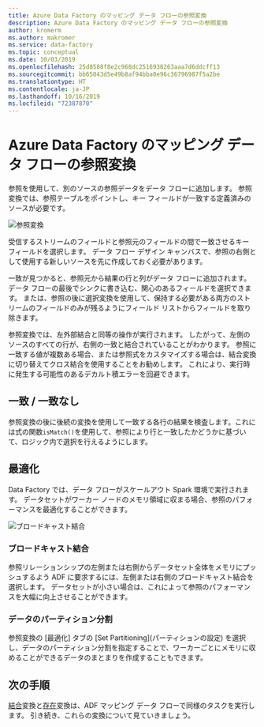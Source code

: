 ```yaml
---
title: Azure Data Factory のマッピング データ フローの参照変換
description: Azure Data Factory のマッピング データ フローの参照変換
author: kromerm
ms.author: makromer
ms.service: data-factory
ms.topic: conceptual
ms.date: 10/03/2019
ms.openlocfilehash: 25d8588f8e2c968dc2516938263aaa7d6ddcff13
ms.sourcegitcommit: bb65043d5e49b8af94bba0e96c36796987f5a2be
ms.translationtype: HT
ms.contentlocale: ja-JP
ms.lasthandoff: 10/16/2019
ms.locfileid: "72387870"
---
```

# <a name="azure-data-factory-mapping-data-flow-lookup-transformation"></a>Azure Data Factory のマッピング データ フローの参照変換

参照を使用して、別のソースの参照データをデータ フローに追加します。 参照変換では、参照テーブルをポイントし、キー フィールドが一致する定義済みのソースが必要です。

![参照変換](media/data-flow/lookup1.png "参照")

受信するストリームのフィールドと参照元のフィールドの間で一致させるキー フィールドを選択します。 データ フロー デザイン キャンバスで、参照の右側として使用する新しいソースを先に作成しておく必要があります。

一致が見つかると、参照元から結果の行と列がデータ フローに追加されます。 データ フローの最後でシンクに書き込む、関心のあるフィールドを選択できます。 または、参照の後に選択変換を使用して、保持する必要がある両方のストリームのフィールドのみが残るようにフィールド リストからフィールドを取り除きます。

参照変換では、左外部結合と同等の操作が実行されます。 したがって、左側のソースのすべての行が、右側の一致と結合されていることがわかります。 参照に一致する値が複数ある場合、または参照式をカスタマイズする場合は、結合変換に切り替えてクロス結合を使用することをお勧めします。 これにより、実行時に発生する可能性のあるデカルト積エラーを回避できます。

## <a name="match--no-match"></a>一致 / 一致なし

参照変換の後に後続の変換を使用して一致する各行の結果を検査します。これには式の関数`isMatch()`を使用して、参照により行と一致したかどうかに基づいて、ロジック内で選択を行えるようにします。

## <a name="optimizations"></a>最適化

Data Factory では、データ フローがスケールアウト Spark 環境で実行されます。 データセットがワーカー ノードのメモリ領域に収まる場合、参照のパフォーマンスを最適化することができます。

![ブロードキャスト結合](media/data-flow/broadcast.png "ブロードキャスト結合")

### <a name="broadcast-join"></a>ブロードキャスト結合

参照リレーションシップの左側または右側からデータセット全体をメモリにプッシュするよう ADF に要求するには、左側または右側のブロードキャスト結合を選択します。 データセットが小さい場合は、これによって参照のパフォーマンスを大幅に向上させることができます。

### <a name="data-partitioning"></a>データのパーティション分割

参照変換の [最適化] タブの [Set Partitioning]\(パーティションの設定\) を選択し、データのパーティション分割を指定することで、ワーカーごとにメモリに収めることができるデータのまとまりを作成することもできます。

## <a name="next-steps"></a>次の手順

[結合](data-flow-join.md)変換と[存在](data-flow-exists.md)変換は、ADF マッピング データ フローで同様のタスクを実行します。 引き続き、これらの変換について見ていきましょう。
